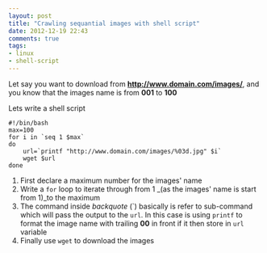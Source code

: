 ```yaml
---
layout: post
title: "Crawling sequantial images with shell script"
date: 2012-12-19 22:43
comments: true
tags: 
- linux
- shell-script
---
```


Let say you want to download from **http://www.domain.com/images/**, and you know that the images name is from **001** to **100**

Lets write a shell script

```
#!/bin/bash
max=100
for i in `seq 1 $max`
do
    url=`printf "http://www.domain.com/images/%03d.jpg" $i`
    wget $url
done
```

1. First declare a maximum number for the images' name
2. Write a `for` loop to iterate through from 1 _(as the images' name is start from 1)_to the maximum
3. The command inside _backquote_ (\`) basically is refer to sub-command which will pass the output to the `url`. In this case is using `printf` to format the image name with trailing **00** in front if it then store in `url` variable
4. Finally use `wget` to download the images
